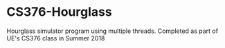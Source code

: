 # CS376-Hourglass
Hourglass simulator program using multiple threads.  Completed as part of UE's CS376 class in Summer 2018
